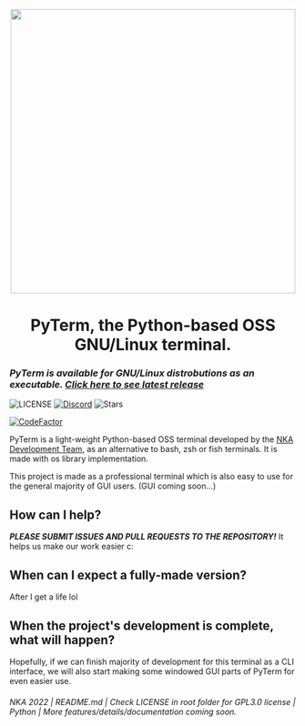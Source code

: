 <p align="center">
  <img width="500px" src="">
</p>

<h1 align='center'>PyTerm, the Python-based OSS GNU/Linux terminal.</h1>

### ***PyTerm is available for GNU/Linux distrobutions as an executable. [Click here to see latest release](https://github.com/PyBotDevs/pyterm/releases/latest)***

![LICENSE](https://img.shields.io/github/license/PyBotDevs/pyterm?style=for-the-badge)
[![Discord](https://img.shields.io/discord/880409977074888714?color=%235865F2&label=Discord&logo=discord&logoColor=%23fffz&style=for-the-badge)](https://discord.gg/b5pz8T6Yjr)
![Stars](https://img.shields.io/github/stars/PyBotDevs/pyterm?style=for-the-badge)

[![CodeFactor](https://www.codefactor.io/repository/github/PyBotDevs/pyterm/badge)](https://www.codefactor.io/repository/github/pybotdevs/isobot-lazer)

PyTerm is a light-weight Python-based OSS terminal developed by the [NKA Development Team](https://github.com/PyBotDevs), as an alternative to bash, zsh or fish terminals. It is made with os library implementation.

This project is made as a professional terminal which is also easy to use for the general majority of GUI users. (GUI coming soon...) 

## How can I help?
***PLEASE SUBMIT ISSUES AND PULL REQUESTS TO THE REPOSITORY!*** It helps us make our work easier c:

## When can I expect a fully-made version?
After I get a life lol

## When the project's development is complete, what will happen?
Hopefully, if we can finish majority of development for this terminal as a CLI interface, we will also start making some windowed GUI parts of PyTerm for even easier use. 

<h6>NKA 2022 | README.md | Check LICENSE in root folder for GPL3.0 license | Python | More features/details/documentation coming soon.</h6>

